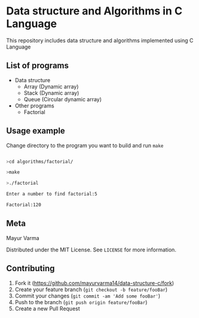 # Data structure and Algorithms in C Language

This repository includes data structure and algorithms implemented using C Language

## List of programs
- Data structure
  - Array (Dynamic array)
  - Stack (Dynamic array)
  - Queue (Circular dynamic array)
- Other programs
  - Factorial
## Usage example

Change directory to the program you want to build and run `make`

```bash

>cd algorithms/factorial/

>make

>./factorial

Enter a number to find factorial:5

Factorial:120

```

## Meta

Mayur Varma

Distributed under the MIT License. See `LICENSE` for more information.

## Contributing

1. Fork it (<https://github.com/mayurvarma14/data-structure-c/fork>)
2. Create your feature branch (`git checkout -b feature/fooBar`)
3. Commit your changes (`git commit -am 'Add some fooBar'`)
4. Push to the branch (`git push origin feature/fooBar`)
5. Create a new Pull Request
